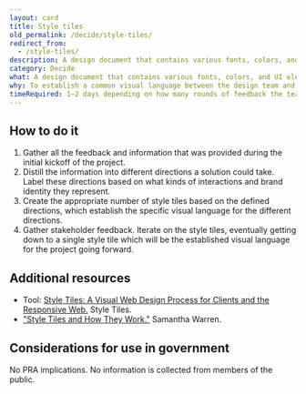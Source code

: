 ```yaml
---
layout: card
title: Style tiles
old_permalink: /decide/style-tiles/
redirect_from:
  - /style-tiles/
description: A design document that contains various fonts, colors, and UI elements that communicate the visual brand direction for a website or application.
category: Decide
what: A design document that contains various fonts, colors, and UI elements that communicate the visual brand direction for a website or application.
why: To establish a common visual language between the design team and stakeholders. It also acts as a collaboration artifact that both the design team and stakeholders can use to contribute to the final design direction.
timeRequired: 1–2 days depending on how many rounds of feedback the team offers
---
```


## How to do it

1. Gather all the feedback and information that was provided during the initial kickoff of the project.
1. Distill the information into different directions a solution could take. Label these directions based on what kinds of interactions and brand identity they represent.
1. Create the appropriate number of style tiles based on the defined directions, which establish the specific visual language for the different directions.
1. Gather stakeholder feedback. Iterate on the style tiles, eventually getting down to a single style tile which will be the established visual language for the project going forward.

<section class="method--section method--section--additional-resources" markdown="1">

## Additional resources

- Tool: <a href="http://styletil.es/" class="usa-link">Style Tiles: A Visual Web Design Process for Clients and the Responsive Web.</a> Style Tiles.
- <a href="http://alistapart.com/article/style-tiles-and-how-they-work" class="usa-link">"Style Tiles and How They Work."</a> Samantha Warren.
</section>

<section class="method--section method--section--government-considerations" markdown="1" >

## Considerations for use in government

No PRA implications. No information is collected from members of the public.
</section>
